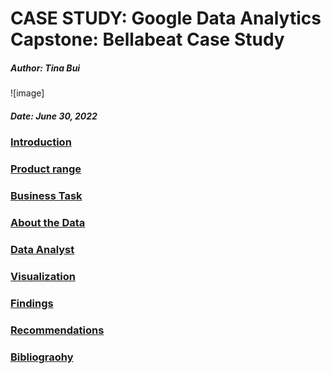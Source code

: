 # CASE STUDY: Google Data Analytics Capstone: Bellabeat Case Study
##### Author: Tina Bui
![image]
##### Date: June 30, 2022
###  [Introduction](#1-introduction)
###  [Product range](#2-productrange)
###  [Business Task](#3-businesstask)
###  [About the Data](#4-aboutthedata)
###  [Data Analyst](#5-dataanalyst)
###  [Visualization](#6-visualization)
###  [Findings](#7-findings)
###  [Recommendations](#7-recommendation)
###  [Bibliograohy](#7-bibliograohy)

